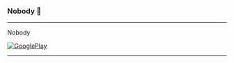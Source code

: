 ###  Nobody 💬

<!--
**madmandtt/madmandtt** is a ✨ _special_ ✨ repository because its `README.md` (this file) appears on your GitHub profile.

Here are some ideas to get you started:

- 🔭 I’m currently working on ...
- 🌱 I’m currently learning ...
- 👯 I’m looking to collaborate on ...
- 🤔 I’m looking for help with ...
- 💬 Ask me about ...
- 📫 How to reach me: ...
- 😄 Pronouns: ...
- ⚡ Fun fact: ...
-->
_____________________________________________

Nobody



[![GooglePlay](https://upload.wikimedia.org/wikipedia/commons/thumb/5/5f/Google_Play_Store_badge_IT.svg/120px-Google_Play_Store_badge_IT.svg.png)](https://play.google.com/store/apps/dev?id=8134236979532491946)

_____________________________________________
